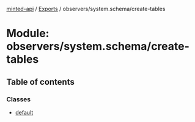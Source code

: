 [minted-api](../README.md) / [Exports](../modules.md) / observers/system.schema/create-tables

# Module: observers/system.schema/create-tables

## Table of contents

### Classes

- [default](../classes/observers_system_schema_create_tables.default.md)

